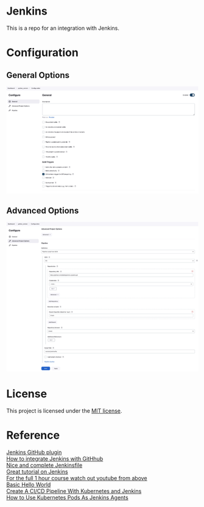 # Jenkins
This is a repo for an integration with Jenkins.

# Configuration
## General Options
![General Options](images/git_general.jpg)

## Advanced Options
![Advanced Options](images/git_advanced_options.jpg)

# License
This project is licensed under the [MIT license](LICENSE).

# Reference

[Jenkins GitHub plugin](https://plugins.jenkins.io/github/)  
[How to integrate Jenkins with GitHhub](https://www.cprime.com/resources/blog/how-to-integrate-jenkins-github/)  
[Nice and complete Jenkinsfile](https://github.com/eldada/jenkins-pipeline-kubernetes)  
[Great tutorial on Jenkins](https://github.com/devopsjourney1/jenkins-101)  
[For the full 1 hour course watch out youtube from above](https://www.youtube.com/watch?v=6YZvp2GwT0A)  
[Basic Hello World](https://github.com/chrismld/jenkins-pipeline-tutorial/)  
[Create A CI/CD Pipeline With Kubernetes and Jenkins](https://www.weave.works/blog/create-a-cicd-pipeline-with-kubernetes-and-jenkins)  
[How to Use Kubernetes Pods As Jenkins Agents](https://www.youtube.com/watch?v=ZXaorni-icg)  
